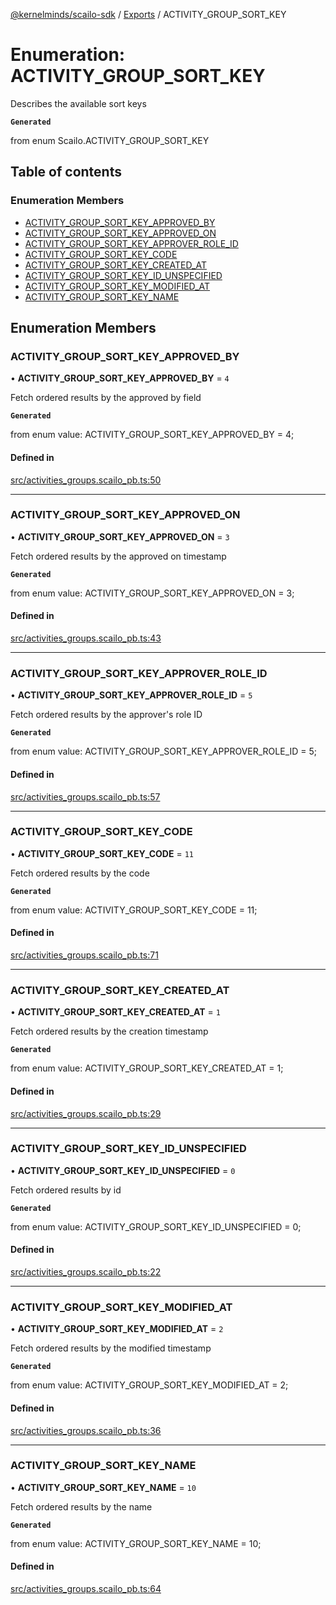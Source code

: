 [@kernelminds/scailo-sdk](../README.md) / [Exports](../modules.md) / ACTIVITY\_GROUP\_SORT\_KEY

# Enumeration: ACTIVITY\_GROUP\_SORT\_KEY

Describes the available sort keys

**`Generated`**

from enum Scailo.ACTIVITY_GROUP_SORT_KEY

## Table of contents

### Enumeration Members

- [ACTIVITY\_GROUP\_SORT\_KEY\_APPROVED\_BY](ACTIVITY_GROUP_SORT_KEY.md#activity_group_sort_key_approved_by)
- [ACTIVITY\_GROUP\_SORT\_KEY\_APPROVED\_ON](ACTIVITY_GROUP_SORT_KEY.md#activity_group_sort_key_approved_on)
- [ACTIVITY\_GROUP\_SORT\_KEY\_APPROVER\_ROLE\_ID](ACTIVITY_GROUP_SORT_KEY.md#activity_group_sort_key_approver_role_id)
- [ACTIVITY\_GROUP\_SORT\_KEY\_CODE](ACTIVITY_GROUP_SORT_KEY.md#activity_group_sort_key_code)
- [ACTIVITY\_GROUP\_SORT\_KEY\_CREATED\_AT](ACTIVITY_GROUP_SORT_KEY.md#activity_group_sort_key_created_at)
- [ACTIVITY\_GROUP\_SORT\_KEY\_ID\_UNSPECIFIED](ACTIVITY_GROUP_SORT_KEY.md#activity_group_sort_key_id_unspecified)
- [ACTIVITY\_GROUP\_SORT\_KEY\_MODIFIED\_AT](ACTIVITY_GROUP_SORT_KEY.md#activity_group_sort_key_modified_at)
- [ACTIVITY\_GROUP\_SORT\_KEY\_NAME](ACTIVITY_GROUP_SORT_KEY.md#activity_group_sort_key_name)

## Enumeration Members

### ACTIVITY\_GROUP\_SORT\_KEY\_APPROVED\_BY

• **ACTIVITY\_GROUP\_SORT\_KEY\_APPROVED\_BY** = ``4``

Fetch ordered results by the approved by field

**`Generated`**

from enum value: ACTIVITY_GROUP_SORT_KEY_APPROVED_BY = 4;

#### Defined in

[src/activities_groups.scailo_pb.ts:50](https://github.com/scailo/ts-sdk/blob/c10a36b57201dfa5903d4b53efa1e62aa6208936/src/activities_groups.scailo_pb.ts#L50)

___

### ACTIVITY\_GROUP\_SORT\_KEY\_APPROVED\_ON

• **ACTIVITY\_GROUP\_SORT\_KEY\_APPROVED\_ON** = ``3``

Fetch ordered results by the approved on timestamp

**`Generated`**

from enum value: ACTIVITY_GROUP_SORT_KEY_APPROVED_ON = 3;

#### Defined in

[src/activities_groups.scailo_pb.ts:43](https://github.com/scailo/ts-sdk/blob/c10a36b57201dfa5903d4b53efa1e62aa6208936/src/activities_groups.scailo_pb.ts#L43)

___

### ACTIVITY\_GROUP\_SORT\_KEY\_APPROVER\_ROLE\_ID

• **ACTIVITY\_GROUP\_SORT\_KEY\_APPROVER\_ROLE\_ID** = ``5``

Fetch ordered results by the approver's role ID

**`Generated`**

from enum value: ACTIVITY_GROUP_SORT_KEY_APPROVER_ROLE_ID = 5;

#### Defined in

[src/activities_groups.scailo_pb.ts:57](https://github.com/scailo/ts-sdk/blob/c10a36b57201dfa5903d4b53efa1e62aa6208936/src/activities_groups.scailo_pb.ts#L57)

___

### ACTIVITY\_GROUP\_SORT\_KEY\_CODE

• **ACTIVITY\_GROUP\_SORT\_KEY\_CODE** = ``11``

Fetch ordered results by the code

**`Generated`**

from enum value: ACTIVITY_GROUP_SORT_KEY_CODE = 11;

#### Defined in

[src/activities_groups.scailo_pb.ts:71](https://github.com/scailo/ts-sdk/blob/c10a36b57201dfa5903d4b53efa1e62aa6208936/src/activities_groups.scailo_pb.ts#L71)

___

### ACTIVITY\_GROUP\_SORT\_KEY\_CREATED\_AT

• **ACTIVITY\_GROUP\_SORT\_KEY\_CREATED\_AT** = ``1``

Fetch ordered results by the creation timestamp

**`Generated`**

from enum value: ACTIVITY_GROUP_SORT_KEY_CREATED_AT = 1;

#### Defined in

[src/activities_groups.scailo_pb.ts:29](https://github.com/scailo/ts-sdk/blob/c10a36b57201dfa5903d4b53efa1e62aa6208936/src/activities_groups.scailo_pb.ts#L29)

___

### ACTIVITY\_GROUP\_SORT\_KEY\_ID\_UNSPECIFIED

• **ACTIVITY\_GROUP\_SORT\_KEY\_ID\_UNSPECIFIED** = ``0``

Fetch ordered results by id

**`Generated`**

from enum value: ACTIVITY_GROUP_SORT_KEY_ID_UNSPECIFIED = 0;

#### Defined in

[src/activities_groups.scailo_pb.ts:22](https://github.com/scailo/ts-sdk/blob/c10a36b57201dfa5903d4b53efa1e62aa6208936/src/activities_groups.scailo_pb.ts#L22)

___

### ACTIVITY\_GROUP\_SORT\_KEY\_MODIFIED\_AT

• **ACTIVITY\_GROUP\_SORT\_KEY\_MODIFIED\_AT** = ``2``

Fetch ordered results by the modified timestamp

**`Generated`**

from enum value: ACTIVITY_GROUP_SORT_KEY_MODIFIED_AT = 2;

#### Defined in

[src/activities_groups.scailo_pb.ts:36](https://github.com/scailo/ts-sdk/blob/c10a36b57201dfa5903d4b53efa1e62aa6208936/src/activities_groups.scailo_pb.ts#L36)

___

### ACTIVITY\_GROUP\_SORT\_KEY\_NAME

• **ACTIVITY\_GROUP\_SORT\_KEY\_NAME** = ``10``

Fetch ordered results by the name

**`Generated`**

from enum value: ACTIVITY_GROUP_SORT_KEY_NAME = 10;

#### Defined in

[src/activities_groups.scailo_pb.ts:64](https://github.com/scailo/ts-sdk/blob/c10a36b57201dfa5903d4b53efa1e62aa6208936/src/activities_groups.scailo_pb.ts#L64)
